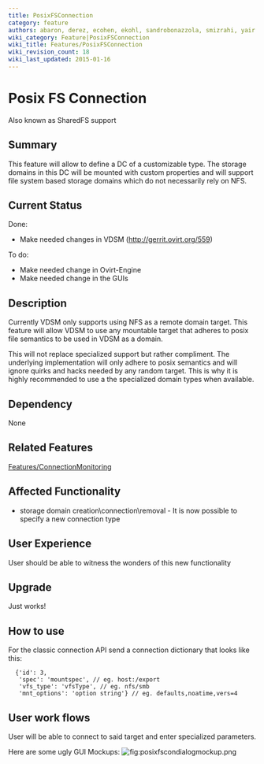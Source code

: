 ```yaml
---
title: PosixFSConnection
category: feature
authors: abaron, derez, ecohen, ekohl, sandrobonazzola, smizrahi, yair zaslavsky
wiki_category: Feature|PosixFSConnection
wiki_title: Features/PosixFSConnection
wiki_revision_count: 18
wiki_last_updated: 2015-01-16
---
```


# Posix FS Connection

Also known as SharedFS support

## Summary

This feature will allow to define a DC of a customizable type. The storage domains in this DC will be mounted with custom properties and will support file system based storage domains which do not necessarily rely on NFS.

## Current Status

Done:

*   Make needed changes in VDSM (http://gerrit.ovirt.org/559)

To do:

*   Make needed change in Ovirt-Engine
*   Make needed change in the GUIs

## Description

Currently VDSM only supports using NFS as a remote domain target. This feature will allow VDSM to use any mountable target that adheres to posix file semantics to be used in VDSM as a domain.

This will not replace specialized support but rather compliment. The underlying implementation will only adhere to posix semantics and will ignore quirks and hacks needed by any random target. This is why it is highly recommended to use a the specialized domain types when available.

## Dependency

None

## Related Features

[Features/ConnectionMonitoring](Features/ConnectionMonitoring)

## Affected Functionality

*   storage domain creation\\connection\\removal - It is now possible to specify a new connection type

## User Experience

User should be able to witness the wonders of this new functionality

## Upgrade

Just works!

## How to use

For the classic connection API send a connection dictionary that looks like this:

      {'id': 3,
       'spec': 'mountspec', // eg. host:/export
       'vfs_type': 'vfsType', // eg. nfs/smb
       'mnt_options': 'option string'} // eg. defaults,noatime,vers=4

## User work flows

User will be able to connect to said target and enter specialized parameters.

Here are some ugly GUI Mockups:
![](posixfscondialogmockup.png "fig:posixfscondialogmockup.png")
